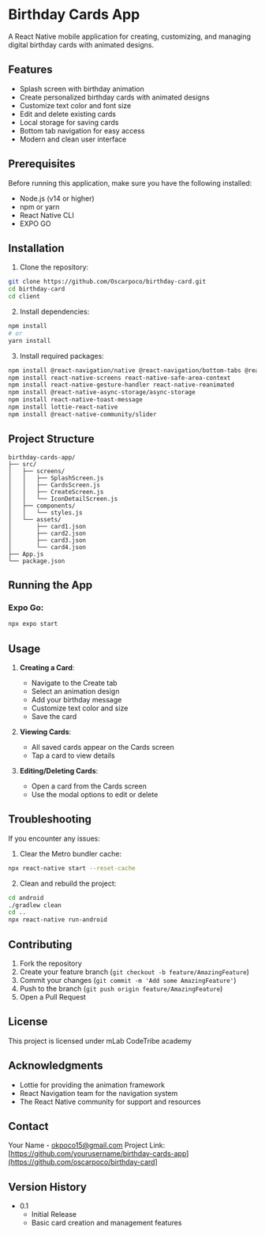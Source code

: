 # Birthday Cards App

A React Native mobile application for creating, customizing, and managing digital birthday cards with animated designs.

## Features

- Splash screen with birthday animation
- Create personalized birthday cards with animated designs
- Customize text color and font size
- Edit and delete existing cards
- Local storage for saving cards
- Bottom tab navigation for easy access
- Modern and clean user interface

## Prerequisites

Before running this application, make sure you have the following installed:
- Node.js (v14 or higher)
- npm or yarn
- React Native CLI
- EXPO GO

## Installation

1. Clone the repository:
```bash
git clone https://github.com/Oscarpoco/birthday-card.git
cd birthday-card
cd client
```

2. Install dependencies:
```bash
npm install
# or
yarn install
```

3. Install required packages:
```bash
npm install @react-navigation/native @react-navigation/bottom-tabs @react-navigation/stack
npm install react-native-screens react-native-safe-area-context
npm install react-native-gesture-handler react-native-reanimated
npm install @react-native-async-storage/async-storage
npm install react-native-toast-message
npm install lottie-react-native
npm install @react-native-community/slider
```

## Project Structure

```
birthday-cards-app/
├── src/
│   ├── screens/
│   │   ├── SplashScreen.js
│   │   ├── CardsScreen.js
│   │   ├── CreateScreen.js
│   │   └── IconDetailScreen.js
│   ├── components/
│   │   └── styles.js
│   └── assets/
│       ├── card1.json
│       ├── card2.json
│       ├── card3.json
│       └── card4.json
├── App.js
└── package.json
```

## Running the App

### Expo Go:
```bash
npx expo start
```


## Usage

1. **Creating a Card**:
   - Navigate to the Create tab
   - Select an animation design
   - Add your birthday message
   - Customize text color and size
   - Save the card

2. **Viewing Cards**:
   - All saved cards appear on the Cards screen
   - Tap a card to view details

3. **Editing/Deleting Cards**:
   - Open a card from the Cards screen
   - Use the modal options to edit or delete

## Troubleshooting

If you encounter any issues:

1. Clear the Metro bundler cache:
```bash
npx react-native start --reset-cache
```

2. Clean and rebuild the project:
```bash
cd android
./gradlew clean
cd ..
npx react-native run-android
```

## Contributing

1. Fork the repository
2. Create your feature branch (`git checkout -b feature/AmazingFeature`)
3. Commit your changes (`git commit -m 'Add some AmazingFeature'`)
4. Push to the branch (`git push origin feature/AmazingFeature`)
5. Open a Pull Request

## License

This project is licensed under mLab CodeTribe academy

## Acknowledgments

- Lottie for providing the animation framework
- React Navigation team for the navigation system
- The React Native community for support and resources

## Contact

Your Name - [okpoco15@gmail.com](mailto:okpoco15@gmail.com)
Project Link: [https://github.com/yourusername/birthday-cards-app](https://github.com/oscarpoco/birthday-card]

## Version History

* 0.1
    * Initial Release
    * Basic card creation and management features
